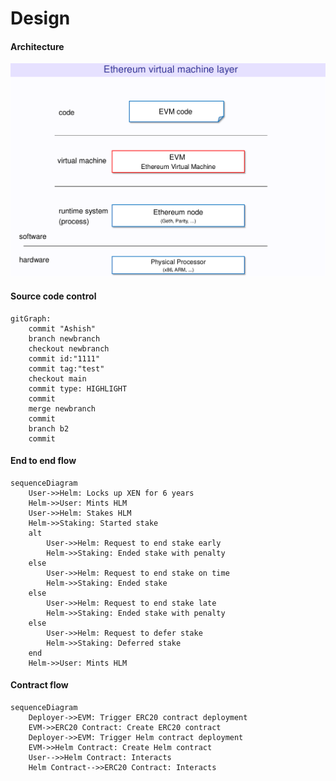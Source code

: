 # Design

#### Architecture

<img src=".gitbook/assets/image.png" alt="" data-size="original">

#### Source code control

```mermaid
gitGraph:
    commit "Ashish"
    branch newbranch
    checkout newbranch
    commit id:"1111"
    commit tag:"test"
    checkout main
    commit type: HIGHLIGHT
    commit
    merge newbranch
    commit
    branch b2
    commit
```

#### End to end flow

```mermaid
sequenceDiagram
    User->>Helm: Locks up XEN for 6 years
    Helm->>User: Mints HLM
    User->>Helm: Stakes HLM
    Helm->>Staking: Started stake
    alt
        User->>Helm: Request to end stake early
        Helm->>Staking: Ended stake with penalty
    else
        User->>Helm: Request to end stake on time
        Helm->>Staking: Ended stake
    else
        User->>Helm: Request to end stake late
        Helm->>Staking: Ended stake with penalty
    else
        User->>Helm: Request to defer stake
        Helm->>Staking: Deferred stake
    end
    Helm->>User: Mints HLM
```

#### Contract flow

```mermaid
sequenceDiagram
    Deployer->>EVM: Trigger ERC20 contract deployment
    EVM->>ERC20 Contract: Create ERC20 contract
    Deployer->>EVM: Trigger Helm contract deployment
    EVM->>Helm Contract: Create Helm contract
    User-->>Helm Contract: Interacts
    Helm Contract-->>ERC20 Contract: Interacts
```
